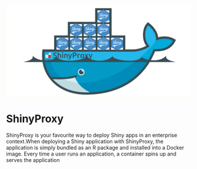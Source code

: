 ![](shinyproxy.png)

# ShinyProxy

ShinyProxy is your favourite way to deploy Shiny apps in an enterprise context.When deploying a Shiny application with ShinyProxy, the application is simply bundled as an R package and installed into a Docker image. Every time a user runs an application, a container spins up and serves the application
